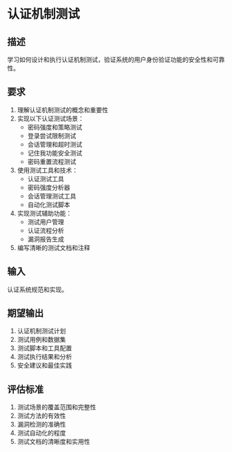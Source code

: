 # 认证机制测试

## 描述
学习如何设计和执行认证机制测试，验证系统的用户身份验证功能的安全性和可靠性。

## 要求
1. 理解认证机制测试的概念和重要性
2. 实现以下认证测试场景：
   - 密码强度和策略测试
   - 登录尝试限制测试
   - 会话管理和超时测试
   - 记住我功能安全测试
   - 密码重置流程测试
3. 使用测试工具和技术：
   - 认证测试工具
   - 密码强度分析器
   - 会话管理测试工具
   - 自动化测试脚本
4. 实现测试辅助功能：
   - 测试用户管理
   - 认证流程分析
   - 漏洞报告生成
5. 编写清晰的测试文档和注释

## 输入
认证系统规范和实现。

## 期望输出
1. 认证机制测试计划
2. 测试用例和数据集
3. 测试脚本和工具配置
4. 测试执行结果和分析
5. 安全建议和最佳实践

## 评估标准
1. 测试场景的覆盖范围和完整性
2. 测试方法的有效性
3. 漏洞检测的准确性
4. 测试自动化的程度
5. 测试文档的清晰度和实用性